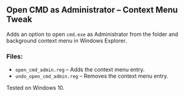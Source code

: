 ## Open CMD as Administrator – Context Menu Tweak

Adds an option to open `cmd.exe` as Administrator from the folder and background context menu in Windows Explorer.

### Files:
- `open_cmd_admin.reg` – Adds the context menu entry.
- `undo_open_cmd_admin.reg` – Removes the context menu entry.

Tested on Windows 10.
